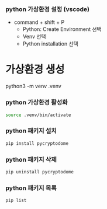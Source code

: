 ### python 가상환경 설정 (vscode)
- command + shift + P
  - Python: Create Environment 선택
  - Venv 선택
  - Python installation 선택

# 가상환경 생성
python3 -m venv .venv

### python 가상환경 활성화
```bash
source .venv/bin/activate
```

### python 패키지 설치
```bash
pip install pycryptodome
```

### python 패키지 삭제
```bash
pip uninstall pycryptodome
```

### python 패키지 목록
```bash
pip list
```
